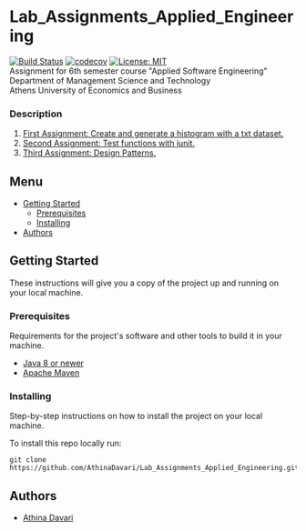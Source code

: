 # Lab_Assignments_Applied_Engineering
[![Build Status](https://travis-ci.com/AthinaDavari/Lab_Assignments_Applied_Engineering.svg?token=KTnRCGLsUs8EWFmbszcX&branch=development)](https://travis-ci.com/AthinaDavari/Lab_Assignments_Applied_Engineering)
[![codecov](https://codecov.io/gh/AthinaDavari/Lab_Assignments_Applied_Engineering/branch/development/graph/badge.svg?token=Z2WKI0W2YK)](https://codecov.io/gh/AthinaDavari/Lab_Assignments_Applied_Engineering)
[![License: MIT](https://img.shields.io/badge/License-MIT-blue.svg)](https://opensource.org/licenses/MIT)\
Assignment for 6th semester course "Applied Software Engineering"\
Department of Management Science and Technology\
Athens University of Economics and Business

### Description
1. [First Assignment: Create and generate a histogram with a txt dataset.](./gradeshistogram/README.md)
2. [Second Assignment: Test functions with junit.](./unittesting/README.md) 
3. [Third Assignment: Design Patterns.](./sourcecodeanalyzer/README.md)

## Menu
- [Getting Started](#getting-started)
    - [Prerequisites](#prerequisites)
    - [Installing](#installing)
- [Authors](#authors)

## Getting Started
These instructions will give you a copy of the project up and running on
your local machine.

### Prerequisites
Requirements for the project's software and other tools to build it in your machine.
- [Java 8 or newer](https://www.java.com/en/download/manual.jsp)
- [Apache Maven](https://maven.apache.org/download.cgi)

### Installing
Step-by-step instructions on how to install the project on your local machine.

To install this repo locally run:

    git clone https://github.com/AthinaDavari/Lab_Assignments_Applied_Engineering.git

## Authors
* [Athina Davari](https://github.com/AthinaDavari) 
